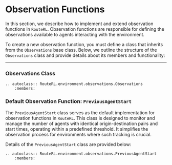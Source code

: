 # Observation Functions

In this section, we describe how to implement and extend observation functions in `RouteRL`. Observation functions are responsible for defining the observations available to agents interacting with the environment. 

To create a new observation function, you must define a class that inherits from the `Observations` base class. Below, we outline the structure of the `Observations` class and provide details about its members and functionality:

---

### Observations Class

```{eval-rst}
.. autoclass:: RouteRL.environment.observations.Observations
    :members:
```

### Default Observation Function: `PreviousAgentStart`

The `PreviousAgentStart` class serves as the default implementation for observation functions in `RouteRL`. This class is designed to monitor and manage the number of agents with identical origin-destination pairs and start times, operating within a predefined threshold. It simplifies the observation process for environments where such tracking is crucial.

Details of the `PreviousAgentStart` class are provided below:

```{eval-rst}
.. autoclass:: RouteRL.environment.observations.PreviousAgentStart
    :members:
```